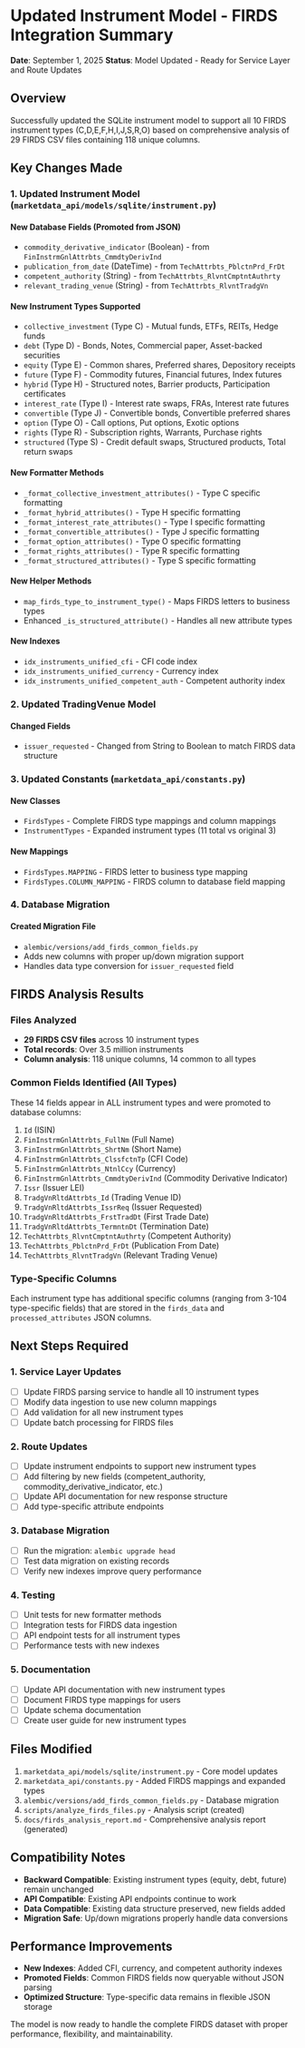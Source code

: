 # Updated Instrument Model - FIRDS Integration Summary

**Date**: September 1, 2025
**Status**: Model Updated - Ready for Service Layer and Route Updates

## Overview

Successfully updated the SQLite instrument model to support all 10 FIRDS instrument types (C,D,E,F,H,I,J,S,R,O) based on comprehensive analysis of 29 FIRDS CSV files containing 118 unique columns.

## Key Changes Made

### 1. Updated Instrument Model (`marketdata_api/models/sqlite/instrument.py`)

#### New Database Fields (Promoted from JSON)
- `commodity_derivative_indicator` (Boolean) - from `FinInstrmGnlAttrbts_CmmdtyDerivInd`
- `publication_from_date` (DateTime) - from `TechAttrbts_PblctnPrd_FrDt`
- `competent_authority` (String) - from `TechAttrbts_RlvntCmptntAuthrty`
- `relevant_trading_venue` (String) - from `TechAttrbts_RlvntTradgVn`

#### New Instrument Types Supported
- `collective_investment` (Type C) - Mutual funds, ETFs, REITs, Hedge funds
- `debt` (Type D) - Bonds, Notes, Commercial paper, Asset-backed securities
- `equity` (Type E) - Common shares, Preferred shares, Depository receipts
- `future` (Type F) - Commodity futures, Financial futures, Index futures
- `hybrid` (Type H) - Structured notes, Barrier products, Participation certificates
- `interest_rate` (Type I) - Interest rate swaps, FRAs, Interest rate futures
- `convertible` (Type J) - Convertible bonds, Convertible preferred shares
- `option` (Type O) - Call options, Put options, Exotic options
- `rights` (Type R) - Subscription rights, Warrants, Purchase rights
- `structured` (Type S) - Credit default swaps, Structured products, Total return swaps

#### New Formatter Methods
- `_format_collective_investment_attributes()` - Type C specific formatting
- `_format_hybrid_attributes()` - Type H specific formatting  
- `_format_interest_rate_attributes()` - Type I specific formatting
- `_format_convertible_attributes()` - Type J specific formatting
- `_format_option_attributes()` - Type O specific formatting
- `_format_rights_attributes()` - Type R specific formatting
- `_format_structured_attributes()` - Type S specific formatting

#### New Helper Methods
- `map_firds_type_to_instrument_type()` - Maps FIRDS letters to business types
- Enhanced `_is_structured_attribute()` - Handles all new attribute types

#### New Indexes
- `idx_instruments_unified_cfi` - CFI code index
- `idx_instruments_unified_currency` - Currency index
- `idx_instruments_unified_competent_auth` - Competent authority index

### 2. Updated TradingVenue Model

#### Changed Fields
- `issuer_requested` - Changed from String to Boolean to match FIRDS data structure

### 3. Updated Constants (`marketdata_api/constants.py`)

#### New Classes
- `FirdsTypes` - Complete FIRDS type mappings and column mappings
- `InstrumentTypes` - Expanded instrument types (11 total vs original 3)

#### New Mappings
- `FirdsTypes.MAPPING` - FIRDS letter to business type mapping
- `FirdsTypes.COLUMN_MAPPING` - FIRDS column to database field mapping

### 4. Database Migration

#### Created Migration File
- `alembic/versions/add_firds_common_fields.py`
- Adds new columns with proper up/down migration support
- Handles data type conversion for `issuer_requested` field

## FIRDS Analysis Results

### Files Analyzed
- **29 FIRDS CSV files** across 10 instrument types
- **Total records**: Over 3.5 million instruments
- **Column analysis**: 118 unique columns, 14 common to all types

### Common Fields Identified (All Types)
These 14 fields appear in ALL instrument types and were promoted to database columns:

1. `Id` (ISIN)
2. `FinInstrmGnlAttrbts_FullNm` (Full Name)
3. `FinInstrmGnlAttrbts_ShrtNm` (Short Name)
4. `FinInstrmGnlAttrbts_ClssfctnTp` (CFI Code)
5. `FinInstrmGnlAttrbts_NtnlCcy` (Currency)
6. `FinInstrmGnlAttrbts_CmmdtyDerivInd` (Commodity Derivative Indicator)
7. `Issr` (Issuer LEI)
8. `TradgVnRltdAttrbts_Id` (Trading Venue ID)
9. `TradgVnRltdAttrbts_IssrReq` (Issuer Requested)
10. `TradgVnRltdAttrbts_FrstTradDt` (First Trade Date)
11. `TradgVnRltdAttrbts_TermntnDt` (Termination Date)
12. `TechAttrbts_RlvntCmptntAuthrty` (Competent Authority)
13. `TechAttrbts_PblctnPrd_FrDt` (Publication From Date)
14. `TechAttrbts_RlvntTradgVn` (Relevant Trading Venue)

### Type-Specific Columns
Each instrument type has additional specific columns (ranging from 3-104 type-specific fields) that are stored in the `firds_data` and `processed_attributes` JSON columns.

## Next Steps Required

### 1. Service Layer Updates
- [ ] Update FIRDS parsing service to handle all 10 instrument types
- [ ] Modify data ingestion to use new column mappings
- [ ] Add validation for all new instrument types
- [ ] Update batch processing for FIRDS files

### 2. Route Updates
- [ ] Update instrument endpoints to support new instrument types
- [ ] Add filtering by new fields (competent_authority, commodity_derivative_indicator, etc.)
- [ ] Update API documentation for new response structure
- [ ] Add type-specific attribute endpoints

### 3. Database Migration
- [ ] Run the migration: `alembic upgrade head`
- [ ] Test data migration on existing records
- [ ] Verify new indexes improve query performance

### 4. Testing
- [ ] Unit tests for new formatter methods
- [ ] Integration tests for FIRDS data ingestion
- [ ] API endpoint tests for all instrument types
- [ ] Performance tests with new indexes

### 5. Documentation
- [ ] Update API documentation with new instrument types
- [ ] Document FIRDS type mappings for users
- [ ] Update schema documentation
- [ ] Create user guide for new instrument types

## Files Modified

1. `marketdata_api/models/sqlite/instrument.py` - Core model updates
2. `marketdata_api/constants.py` - Added FIRDS mappings and expanded types
3. `alembic/versions/add_firds_common_fields.py` - Database migration
4. `scripts/analyze_firds_files.py` - Analysis script (created)
5. `docs/firds_analysis_report.md` - Comprehensive analysis report (generated)

## Compatibility Notes

- **Backward Compatible**: Existing instrument types (equity, debt, future) remain unchanged
- **API Compatible**: Existing API endpoints continue to work
- **Data Compatible**: Existing data structure preserved, new fields added
- **Migration Safe**: Up/down migrations properly handle data conversions

## Performance Improvements

- **New Indexes**: Added CFI, currency, and competent authority indexes
- **Promoted Fields**: Common FIRDS fields now queryable without JSON parsing
- **Optimized Structure**: Type-specific data remains in flexible JSON storage

The model is now ready to handle the complete FIRDS dataset with proper performance, flexibility, and maintainability.
